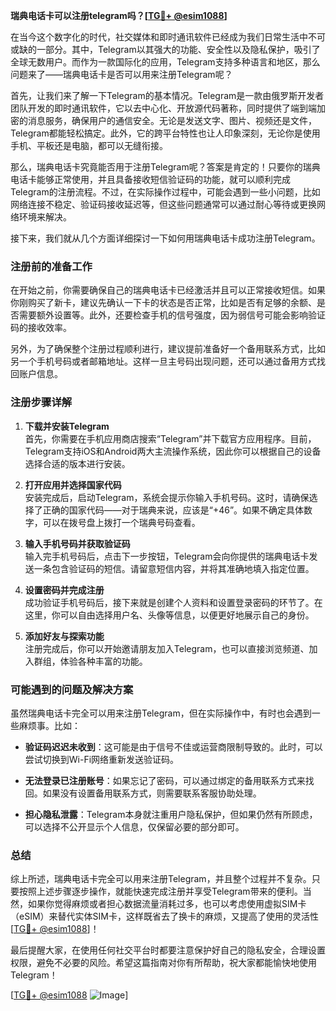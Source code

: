 **瑞典电话卡可以注册telegram吗？[[TG💪+ @esim1088](https://t.me/s/esim1088)]**

在当今这个数字化的时代，社交媒体和即时通讯软件已经成为我们日常生活中不可或缺的一部分。其中，Telegram以其强大的功能、安全性以及隐私保护，吸引了全球无数用户。而作为一款国际化的应用，Telegram支持多种语言和地区，那么问题来了——瑞典电话卡是否可以用来注册Telegram呢？

首先，让我们来了解一下Telegram的基本情况。Telegram是一款由俄罗斯开发者团队开发的即时通讯软件，它以去中心化、开放源代码著称，同时提供了端到端加密的消息服务，确保用户的通信安全。无论是发送文字、图片、视频还是文件，Telegram都能轻松搞定。此外，它的跨平台特性也让人印象深刻，无论你是使用手机、平板还是电脑，都可以无缝衔接。

那么，瑞典电话卡究竟能否用于注册Telegram呢？答案是肯定的！只要你的瑞典电话卡能够正常使用，并且具备接收短信验证码的功能，就可以顺利完成Telegram的注册流程。不过，在实际操作过程中，可能会遇到一些小问题，比如网络连接不稳定、验证码接收延迟等，但这些问题通常可以通过耐心等待或更换网络环境来解决。

接下来，我们就从几个方面详细探讨一下如何用瑞典电话卡成功注册Telegram。

### 注册前的准备工作

在开始之前，你需要确保自己的瑞典电话卡已经激活并且可以正常接收短信。如果你刚购买了新卡，建议先确认一下卡的状态是否正常，比如是否有足够的余额、是否需要额外设置等。此外，还要检查手机的信号强度，因为弱信号可能会影响验证码的接收效率。

另外，为了确保整个注册过程顺利进行，建议提前准备好一个备用联系方式，比如另一个手机号码或者邮箱地址。这样一旦主号码出现问题，还可以通过备用方式找回账户信息。

### 注册步骤详解

1. **下载并安装Telegram**  
   首先，你需要在手机应用商店搜索“Telegram”并下载官方应用程序。目前，Telegram支持iOS和Android两大主流操作系统，因此你可以根据自己的设备选择合适的版本进行安装。

2. **打开应用并选择国家代码**  
   安装完成后，启动Telegram，系统会提示你输入手机号码。这时，请确保选择了正确的国家代码——对于瑞典来说，应该是“+46”。如果不确定具体数字，可以在拨号盘上拨打一个瑞典号码查看。

3. **输入手机号码并获取验证码**  
   输入完手机号码后，点击下一步按钮，Telegram会向你提供的瑞典电话卡发送一条包含验证码的短信。请留意短信内容，并将其准确地填入指定位置。

4. **设置密码并完成注册**  
   成功验证手机号码后，接下来就是创建个人资料和设置登录密码的环节了。在这里，你可以自由选择用户名、头像等信息，以便更好地展示自己的身份。

5. **添加好友与探索功能**  
   注册完成后，你可以开始邀请朋友加入Telegram，也可以直接浏览频道、加入群组，体验各种丰富的功能。

### 可能遇到的问题及解决方案

虽然瑞典电话卡完全可以用来注册Telegram，但在实际操作中，有时也会遇到一些麻烦事。比如：

- **验证码迟迟未收到**：这可能是由于信号不佳或运营商限制导致的。此时，可以尝试切换到Wi-Fi网络重新发送验证码。
  
- **无法登录已注册账号**：如果忘记了密码，可以通过绑定的备用联系方式来找回。如果没有设置备用联系方式，则需要联系客服协助处理。

- **担心隐私泄露**：Telegram本身就注重用户隐私保护，但如果仍然有所顾虑，可以选择不公开显示个人信息，仅保留必要的部分即可。

### 总结

综上所述，瑞典电话卡完全可以用来注册Telegram，并且整个过程并不复杂。只要按照上述步骤逐步操作，就能快速完成注册并享受Telegram带来的便利。当然，如果你觉得麻烦或者担心数据流量消耗过多，也可以考虑使用虚拟SIM卡（eSIM）来替代实体SIM卡，这样既省去了换卡的麻烦，又提高了使用的灵活性[[TG💪+ @esim1088](https://t.me/s/esim1088)]！

最后提醒大家，在使用任何社交平台时都要注意保护好自己的隐私安全，合理设置权限，避免不必要的风险。希望这篇指南对你有所帮助，祝大家都能愉快地使用Telegram！

[[TG💪+ @esim1088](https://t.me/s/esim1088) ![Image](https://i.postimg.cc/4NQfJmqS/Snipaste-2025-05-13-00-14-12.png)]